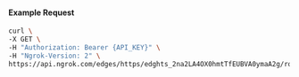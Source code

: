 <!-- Code generated for API Clients. DO NOT EDIT. -->

#### Example Request

```bash
curl \
-X GET \
-H "Authorization: Bearer {API_KEY}" \
-H "Ngrok-Version: 2" \
https://api.ngrok.com/edges/https/edghts_2na2LA4OX0hmtTfEUBVA0ymaA2g/routes/edghtsrt_2na2LBsVwSk6lB4U58xqQPkvM0G/backend
```
